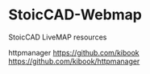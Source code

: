 # StoicCAD-Webmap
StoicCAD LiveMAP resources





httpmanager
https://github.com/kibook
https://github.com/kibook/httpmanager
